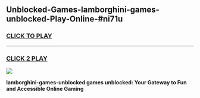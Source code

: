 
## Unblocked-Games-lamborghini-games-unblocked-Play-Online-#ni71u
<h3>
<a href="https://premium.freeplayer.one?title=lamborghini-games-unblocked&ref=27F">CLICK TO PLAY</a></h3>
<hr>

<h3>
<a href="https://premium.freeplayer.one?title=lamborghini-games-unblocked&ref=27F">CLICK 2 PLAY</a>
  
</h3>

<a href="https://premium.freeplayer.one?title=lamborghini-games-unblocked&ref=27F"><img src="https://clearcache.store/games.png"></a>


**lamborghini-games-unblocked games unblocked: Your Gateway to Fun and Accessible Online Gaming**
